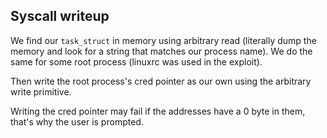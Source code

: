 ## Syscall writeup

We find our `task_struct` in memory using arbitrary read (literally dump the memory and look for a string 
that matches our process name). We do the same for some root process (linuxrc was used in the exploit).

Then write the root process's cred pointer as our own using the arbitrary write primitive.

Writing the cred pointer may fail if the addresses have a 0 byte in them, that's why the user is prompted.

